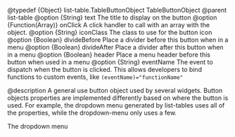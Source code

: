 @typedef {Object} list-table.TableButtonObject TableButtonObject
@parent list-table
@option {String} text The title to display on the button
@option {Function(Array<Object>)} onClick A click handler to call with an array with the object.
@option {String} iconClass The class to use for the button icon
@option {Boolean} divideBefore Place a divider before this button when in a menu
@option {Boolean} divideAfter Place a divider after this button when in a menu
@option {Boolean} header Place a menu header before this button when used in a menu
@option {String} eventName The event to dispatch when the button is clicked. This allows developers to bind functions to custom events, like `(eventName)="functionName"`

@description
A general use button object used by several widgets. Button objects properties
are implemented differently based on where the button is used. For example,
the dropdown menu generated by list-tables uses all of the properties, while
the dropdown-menu only uses a few. 

The dropdown menu
